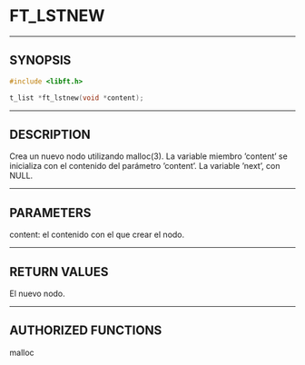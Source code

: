 # FT_LSTNEW

---

## SYNOPSIS

```c
#include <libft.h>

t_list *ft_lstnew(void *content);
```

---

## DESCRIPTION

Crea un nuevo nodo utilizando malloc(3). La variable miembro ’content’ se inicializa con el contenido del parámetro ’content’. La variable ’next’, con NULL.

---

## PARAMETERS

content: el contenido con el que crear el nodo.

---

## RETURN VALUES

El nuevo nodo.

---

## AUTHORIZED FUNCTIONS

malloc